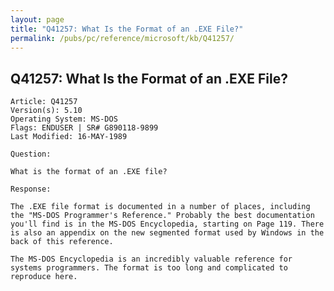 ```yaml
---
layout: page
title: "Q41257: What Is the Format of an .EXE File?"
permalink: /pubs/pc/reference/microsoft/kb/Q41257/
---
```


## Q41257: What Is the Format of an .EXE File?

	Article: Q41257
	Version(s): 5.10
	Operating System: MS-DOS
	Flags: ENDUSER | SR# G890118-9899
	Last Modified: 16-MAY-1989
	
	Question:
	
	What is the format of an .EXE file?
	
	Response:
	
	The .EXE file format is documented in a number of places, including
	the "MS-DOS Programmer's Reference." Probably the best documentation
	you'll find is in the MS-DOS Encyclopedia, starting on Page 119. There
	is also an appendix on the new segmented format used by Windows in the
	back of this reference.
	
	The MS-DOS Encyclopedia is an incredibly valuable reference for
	systems programmers. The format is too long and complicated to
	reproduce here.
